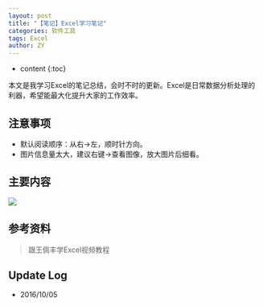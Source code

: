 ```yaml
---
layout: post
title: "【笔记】Excel学习笔记"
categories: 软件工具
tags: Excel
author: ZY
---
```


* content
{:toc}

本文是我学习Excel的笔记总结，会时不时的更新。Excel是日常数据分析处理的利器，希望能最大化提升大家的工作效率。




## 注意事项
- 默认阅读顺序：从右→左，顺时针方向。
- 图片信息量太大，建议右键→查看图像，放大图片后细看。

## 主要内容
![](https://raw.githubusercontent.com/woaielf/woaielf.github.io/master/_posts/Pic/5-Excel1.png)


## 参考资料
> 跟王佩丰学Excel视频教程


## Update Log
- 2016/10/05